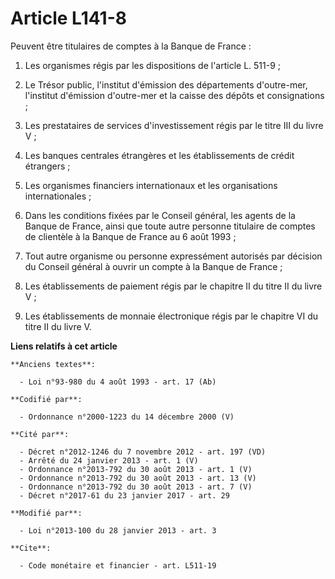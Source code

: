 # Article L141-8

Peuvent être titulaires de comptes à la Banque de France : 

1. Les organismes régis par les dispositions de l'article L. 511-9 ; 

2. Le Trésor public, l'institut d'émission des départements d'outre-mer, l'institut d'émission d'outre-mer et la caisse des
dépôts et consignations ; 

3. Les prestataires de services d'investissement régis par le titre III du livre V ; 

4. Les banques centrales étrangères et les établissements de crédit étrangers ; 

5. Les organismes financiers internationaux et les organisations internationales ; 

6. Dans les conditions fixées par le Conseil général, les agents de la Banque de France, ainsi que toute autre personne
titulaire de comptes de clientèle à la Banque de France au 6 août 1993 ; 

7. Tout autre organisme ou personne expressément autorisés par décision du Conseil général à ouvrir un compte à la Banque de
France ; 

8. Les établissements de paiement régis par le chapitre II du titre II du livre V ;

9. Les établissements de monnaie électronique régis par le chapitre VI du titre II du livre V.

**Liens relatifs à cet article**

	**Anciens textes**:

	  - Loi n°93-980 du 4 août 1993 - art. 17 (Ab)

	**Codifié par**:

	  - Ordonnance n°2000-1223 du 14 décembre 2000 (V)

	**Cité par**:

	  - Décret n°2012-1246 du 7 novembre 2012 - art. 197 (VD)
	  - Arrêté du 24 janvier 2013 - art. 1 (V)
	  - Ordonnance n°2013-792 du 30 août 2013 - art. 1 (V)
	  - Ordonnance n°2013-792 du 30 août 2013 - art. 13 (V)
	  - Ordonnance n°2013-792 du 30 août 2013 - art. 7 (V)
	  - Décret n°2017-61 du 23 janvier 2017 - art. 29

	**Modifié par**:

	  - Loi n°2013-100 du 28 janvier 2013 - art. 3

	**Cite**:

	  - Code monétaire et financier - art. L511-19
